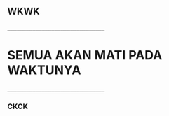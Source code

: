 ## WKWK
`_______________________________`
# SEMUA AKAN MATI PADA WAKTUNYA
`_______________________________`
### CKCK
